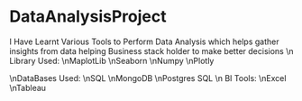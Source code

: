 # DataAnalysisProject
I Have Learnt Various Tools to Perform Data Analysis which helps gather insights from data helping Business stack holder to make better decisions
\n
Library Used:
\nMaplotLib
\nSeaborn
\nNumpy
\nPlotly

\nDataBases Used:
\nSQL
\nMongoDB
\nPostgres SQL
\n
BI Tools:
\nExcel
\nTableau

